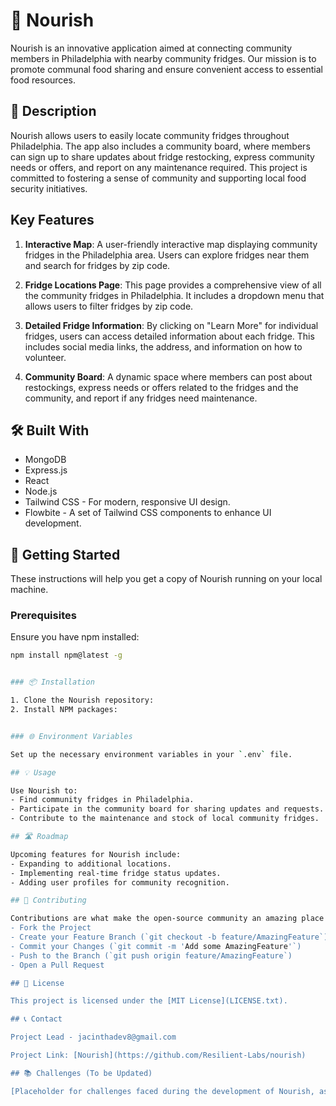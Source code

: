 # 🌿 Nourish

Nourish is an innovative application aimed at connecting community members in Philadelphia with nearby community fridges. Our mission is to promote communal food sharing and ensure convenient access to essential food resources.

## 📖 Description

Nourish allows users to easily locate community fridges throughout Philadelphia. The app also includes a community board, where members can sign up to share updates about fridge restocking, express community needs or offers, and report on any maintenance required. This project is committed to fostering a sense of community and supporting local food security initiatives.

## Key Features

1. **Interactive Map**: A user-friendly interactive map displaying community fridges in the Philadelphia area. Users can explore fridges near them and search for fridges by zip code.

2. **Fridge Locations Page**: This page provides a comprehensive view of all the community fridges in Philadelphia. It includes a dropdown menu that allows users to filter fridges by zip code.

3. **Detailed Fridge Information**: By clicking on "Learn More" for individual fridges, users can access detailed information about each fridge. This includes social media links, the address, and information on how to volunteer.

4. **Community Board**: A dynamic space where members can post about restockings, express needs or offers related to the fridges and the community, and report if any fridges need maintenance.

## 🛠 Built With

- MongoDB
- Express.js
- React
- Node.js
- Tailwind CSS - For modern, responsive UI design.
- Flowbite - A set of Tailwind CSS components to enhance UI development.

## 🚀 Getting Started

These instructions will help you get a copy of Nourish running on your local machine.

### Prerequisites

Ensure you have npm installed:

```bash
npm install npm@latest -g


### 📦 Installation

1. Clone the Nourish repository:
2. Install NPM packages:


### 🌐 Environment Variables

Set up the necessary environment variables in your `.env` file.

## 💡 Usage

Use Nourish to:
- Find community fridges in Philadelphia.
- Participate in the community board for sharing updates and requests.
- Contribute to the maintenance and stock of local community fridges.

## 🛣 Roadmap

Upcoming features for Nourish include:
- Expanding to additional locations.
- Implementing real-time fridge status updates.
- Adding user profiles for community recognition.

## 🤝 Contributing

Contributions are what make the open-source community an amazing place to learn, inspire, and create. Here's how you can contribute:
- Fork the Project
- Create your Feature Branch (`git checkout -b feature/AmazingFeature`)
- Commit your Changes (`git commit -m 'Add some AmazingFeature'`)
- Push to the Branch (`git push origin feature/AmazingFeature`)
- Open a Pull Request

## 📄 License

This project is licensed under the [MIT License](LICENSE.txt).

## 📞 Contact

Project Lead - jacinthadev8@gmail.com

Project Link: [Nourish](https://github.com/Resilient-Labs/nourish)

## 📚 Challenges (To be Updated)

[Placeholder for challenges faced during the development of Nourish, as per team feedback.]
```
